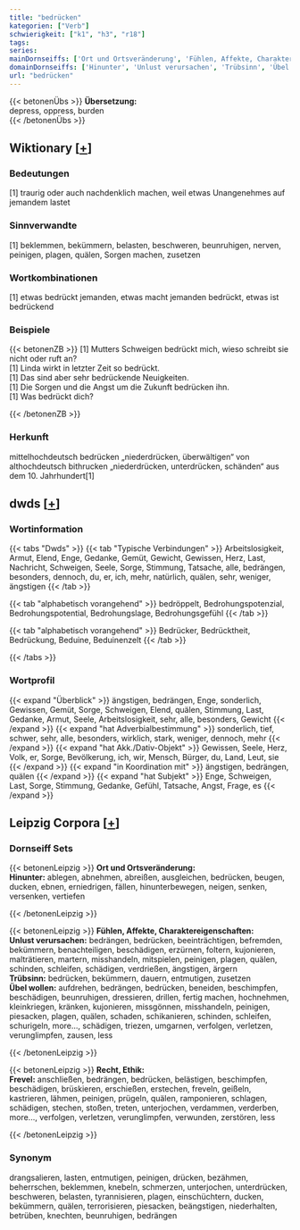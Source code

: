 ```yaml
---
title: "bedrücken"
kategorien: ["Verb"]
schwierigkeit: ["k1", "h3", "r18"]
tags:
series:
mainDornseiffs: ['Ort und Ortsveränderung', 'Fühlen, Affekte, Charaktereigenschaften', 'Recht, Ethik']
domainDornseiffs: ['Hinunter', 'Unlust verursachen', 'Trübsinn', 'Übel wollen', 'Frevel']
url: "bedrücken"
---
```


{{< betonenÜbs >}}
**Übersetzung:**  
depress, oppress, burden  
{{< /betonenÜbs >}}

## Wiktionary [[+](https://de.wiktionary.org/wiki/bedrücken)]

### Bedeutungen
[1] traurig oder auch nachdenklich machen, weil etwas Unangenehmes auf jemandem lastet  

### Sinnverwandte
[1] beklemmen, bekümmern, belasten, beschweren, beunruhigen, nerven, peinigen, plagen, quälen, Sorgen machen, zusetzen  

### Wortkombinationen
[1] etwas bedrückt jemanden,  etwas macht jemanden bedrückt, etwas ist bedrückend  

### Beispiele
{{< betonenZB >}}
[1] Mutters Schweigen bedrückt mich, wieso schreibt sie nicht oder ruft an?  
[1] Linda wirkt in letzter Zeit so bedrückt.  
[1] Das sind aber sehr bedrückende Neuigkeiten.  
[1] Die Sorgen und die Angst um die Zukunft bedrücken ihn.  
[1] Was bedrückt dich?  

{{< /betonenZB >}}
### Herkunft
mittelhochdeutsch bedrücken „niederdrücken, überwältigen“ von althochdeutsch bithrucken „niederdrücken, unterdrücken, schänden“ aus dem 10. Jahrhundert[1]  



## dwds [[+](https://www.dwds.de/wb/bedrücken)]

### Wortinformation
{{< tabs "Dwds" >}}
{{< tab "Typische Verbindungen" >}}
Arbeitslosigkeit, Armut, Elend, Enge, Gedanke, Gemüt, Gewicht, Gewissen, Herz, Last, Nachricht, Schweigen, Seele, Sorge, Stimmung, Tatsache, alle, bedrängen, besonders, dennoch, du, er, ich, mehr, natürlich, quälen, sehr, weniger, ängstigen
{{< /tab >}}

{{< tab "alphabetisch vorangehend" >}}
bedröppelt, Bedrohungspotenzial, Bedrohungspotential, Bedrohungslage, Bedrohungsgefühl
{{< /tab >}}

{{< tab "alphabetisch vorangehend" >}}
Bedrücker, Bedrücktheit, Bedrückung, Beduine, Beduinenzelt
{{< /tab >}}

{{< /tabs >}}

### Wortprofil
{{< expand "Überblick" >}} ängstigen, bedrängen, Enge, sonderlich, Gewissen, Gemüt, Sorge, Schweigen, Elend, quälen, Stimmung, Last, Gedanke, Armut, Seele, Arbeitslosigkeit, sehr, alle, besonders, Gewicht {{< /expand >}}
{{< expand "hat Adverbialbestimmung" >}} sonderlich, tief, schwer, sehr, alle, besonders, wirklich, stark, weniger, dennoch, mehr {{< /expand >}}
{{< expand "hat Akk./Dativ-Objekt" >}} Gewissen, Seele, Herz, Volk, er, Sorge, Bevölkerung, ich, wir, Mensch, Bürger, du, Land, Leut, sie {{< /expand >}}
{{< expand "in Koordination mit" >}} ängstigen, bedrängen, quälen {{< /expand >}}
{{< expand "hat Subjekt" >}} Enge, Schweigen, Last, Sorge, Stimmung, Gedanke, Gefühl, Tatsache, Angst, Frage, es {{< /expand >}}

## Leipzig Corpora [[+](https://corpora.uni-leipzig.de/en/res?word=bedrücken&corpusId=deu_newscrawl-public_2018)]

### Dornseiff Sets
{{< betonenLeipzig >}}
**Ort und Ortsveränderung:**  
**Hinunter:** ablegen, abnehmen, abreißen, ausgleichen, bedrücken, beugen, ducken, ebnen, erniedrigen, fällen, hinunterbewegen, neigen, senken, versenken, vertiefen  

{{< /betonenLeipzig >}}


{{< betonenLeipzig >}}
**Fühlen, Affekte, Charaktereigenschaften:**  
**Unlust verursachen:** bedrängen, bedrücken, beeinträchtigen, befremden, bekümmern, benachteiligen, beschädigen, erzürnen, foltern, kujonieren, malträtieren, martern, misshandeln, mitspielen, peinigen, plagen, quälen, schinden, schleifen, schädigen, verdrießen, ängstigen, ärgern  
**Trübsinn:** bedrücken, bekümmern, dauern, entmutigen, zusetzen  
**Übel wollen:** aufdrehen, bedrängen, bedrücken, beneiden, beschimpfen, beschädigen, beunruhigen, dressieren, drillen, fertig machen, hochnehmen, kleinkriegen, kränken, kujonieren, missgönnen, misshandeln, peinigen, piesacken, plagen, quälen, schaden, schikanieren, schinden, schleifen, schurigeln, more..., schädigen, triezen, umgarnen, verfolgen, verletzen, verunglimpfen, zausen, less  

{{< /betonenLeipzig >}}


{{< betonenLeipzig >}}
**Recht, Ethik:**  
**Frevel:** anschließen, bedrängen, bedrücken, belästigen, beschimpfen, beschädigen, brüskieren, erschießen, erstechen, freveln, geißeln, kastrieren, lähmen, peinigen, prügeln, quälen, ramponieren, schlagen, schädigen, stechen, stoßen, treten, unterjochen, verdammen, verderben, more..., verfolgen, verletzen, verunglimpfen, verwunden, zerstören, less  

{{< /betonenLeipzig >}}

### Synonym
drangsalieren, lasten, entmutigen, peinigen, drücken, bezähmen, beherrschen, beklemmen, knebeln, schmerzen, unterjochen, unterdrücken, beschweren, belasten, tyrannisieren, plagen, einschüchtern, ducken, bekümmern, quälen, terrorisieren, piesacken, beängstigen, niederhalten, betrüben, knechten, beunruhigen, bedrängen

